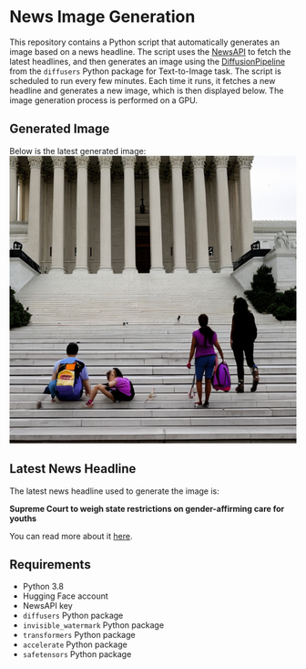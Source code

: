 # News Image Generation
This repository contains a Python script that automatically generates an image based on a news headline. The script uses the [NewsAPI](https://newsapi.org/) to fetch the latest headlines, and then generates an image using the [DiffusionPipeline](https://github.com/huggingface/diffusers) from the `diffusers` Python package for Text-to-Image task.
The script is scheduled to run every few minutes. Each time it runs, it fetches a new headline and generates a new image, which is then displayed below. The image generation process is performed on a GPU.

## Generated Image
Below is the latest generated image:
![Generated Image](image.png)

## Latest News Headline
The latest news headline used to generate the image is:

**Supreme Court to weigh state restrictions on gender-affirming care for youths**

You can read more about it [here](https://news.google.com/rss/articles/CBMifWh0dHBzOi8vd3d3Lm5iY25ld3MuY29tL3BvbGl0aWNzL3N1cHJlbWUtY291cnQvc3VwcmVtZS1jb3VydC13ZWlnaC1zdGF0ZS1yZXN0cmljdGlvbnMtZ2VuZGVyLWFmZmlybWluZy1jYXJlLXlvdXRocy1yY25hMTQyODI10gEraHR0cHM6Ly93d3cubmJjbmV3cy5jb20vbmV3cy9hbXAvcmNuYTE0MjgyNQ?oc=5).

## Requirements
- Python 3.8
- Hugging Face account
- NewsAPI key
- `diffusers` Python package
- `invisible_watermark` Python package
- `transformers` Python package
- `accelerate` Python package
- `safetensors` Python package
